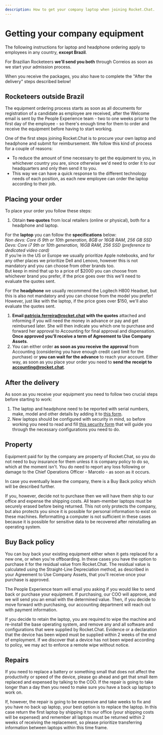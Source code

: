 ```yaml
---
description: How to get your company laptop when joining Rocket.Chat.
---
```


# Getting your company equipment

The following instructions for laptop and headphone ordering apply to employees in any country, **except Brazil**.

For Brazilian Rocketeers **we'll send you both** through Correios as soon as we start your admission process.

When you receive the packages, you also have to complete the "After the delivery" steps described below!

## Rocketeers outside Brazil

The equipment ordering process starts as soon as all documents for registration of a candidate as employee are received, after the Welcome email is sent by the People Experience team - two to one weeks prior to the first day of the employee - so there's enough time for them to order and receive the equipment before having to start working.

One of the first steps joining Rocket.Chat is to procure your own laptop and headphone and submit for reimbursement. We follow this kind of process for a couple of reasons:

* To reduce the amount of time necessary to get the equipment to you, in whichever country you are, since otherwise we'd need to order it to our headquarters and only then send it to you.
* This way we can have a quick response to the different technology needs of each position, as each new employee can order the laptop according to their job.

## Placing your order

To place your order you follow these steps:

1. Obtain **two quotes** from local retailers \(online or physical\), both for a headphone and laptop. 

For the **laptop** you can follow the **specifications** below:  
_Non devs: Core i5 9th or 10th generation, 8GB or 16GB RAM, 256 GB SSD  
Devs: Core i7 9th or 10th generation, 16GB RAM, 256 SSD \(preference to dedicated video card\)_  
If you’re in the US or Europe we usually prioritize Apple notebooks, and for any other places we prioritize Dell and Lenovo, however this is not mandatory and you can choose from other brands too.  
But keep in mind that up to a price of $2000 you can choose from whichever brand you prefer, if the price goes over this we'll need to evaluate the quotes sent.

For the **headphone** we usually recommend the Logitech H800 Headset, but this is also not mandatory and you can choose from the model you prefer! However, just like with the laptop, if the price goes over $150, we'll also evaluate the quotes sent.

1. **Email patricia.ferreira@rocket.chat with the quotes** attached and informing if you will need the money in advance or pay and get reimbursed later. She will then indicate you which one to purchase and forward her approval to Accounting for final approval and dispensation. **Once approved you’ll receive a term of Agreement to Use Company Assets**.
2. You can either order **as soon as you receive the approval** from Accounting \(considering you have enough credit card limit for the purchase\) or **you can wait for the advance** to reach your account. Either way, as soon as you place your order you need to **send the** **receipt to accounting@rocket.chat**.

## After the delivery

As soon as you receive your equipment you need to follow two crucial steps before starting to work:

1. The laptop and headphone need to be reported with serial numbers, make, model and other details by adding it to [this form](https://people.zoho.com/rocketchat/zp#compensation/form/add-formLinkName:asset). 
2. New laptops should be configured with security in mind, so before working you need to read and fill [this security form](https://docs.google.com/forms/d/e/1FAIpQLSffmdQUSHaE2WWX6UHo8BAqT6VM0ijBPxyWwJCkmgeRvSpvkA/viewform?usp=sf_link) that will guide you through the necessary configurations you need to do.

## Property

Equipment paid for by the company are property of Rocket.Chat, so you do not need to buy insurance for them unless it is company policy to do so, which at the moment isn't. You do need to report any loss following or damage to the Chief Operations Officer - Marcelo - as soon as it occurs.

In case you eventually leave the company, there is a Buy Back policy which will be described further.

If you, however, decide not to purchase then we will have them ship to our office and expense the shipping costs. All team-member laptops must be securely erased before being returned. This not only protects the company, but also protects you since it is possible for personal information to exist on these machines. Reformatting a computer is not sufficient in these cases because it is possible for sensitive data to be recovered after reinstalling an operating system.

## Buy Back policy

You can buy back your existing equipment either when it gets replaced for a new one, or when you're offboarding. In these cases you have the option to purchase it for the residual value from Rocket.Chat. The residual value is calculated using the Straight-Line Depreciation method, as described in your Agreement to Use Company Assets, that you'll receive once your purchase is approved.

The People Experience team will email you asking if you would like to send back or purchase your equipment. If purchasing, our COO will approve, and we will send you an email with the determined value. Then, if you decide to move forward with purchasing, our accounting department will reach out with payment information.

If you decide to retain the laptop, you are required to wipe the machine and re-install the base operating system, and remove any and all software and configurations that were supplied by Rocket.Chat. Evidence or a declaration that the device has been wiped must be supplied within 2 weeks of the end of employment. If we discover that a device has not been wiped according to policy, we may act to enforce a remote wipe without notice.

## Repairs

If you need to replace a battery or something small that does not affect the productivity or speed of the device, please go ahead and get that small item replaced and expensed by talking to the COO. If the repair is going to take longer than a day then you need to make sure you have a back up laptop to work on.

If, however, the repair is going to be expensive and take weeks to fix and you have no back up laptop, your best option is to replace the laptop. In this case return the first laptop by shipping it to our office \(your shipping costs will be expensed\) and remember all laptops must be returned within 2 weeks of receiving the replacement, so please prioritize transferring information between laptops within this time frame.

